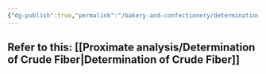 ```yaml
---
{"dg-publish":true,"permalink":"/bakery-and-confectionery/determination-of-crude-fiber/"}
---
```


## Refer to this: [[Proximate analysis/Determination of Crude Fiber\|Determination of Crude Fiber]]
